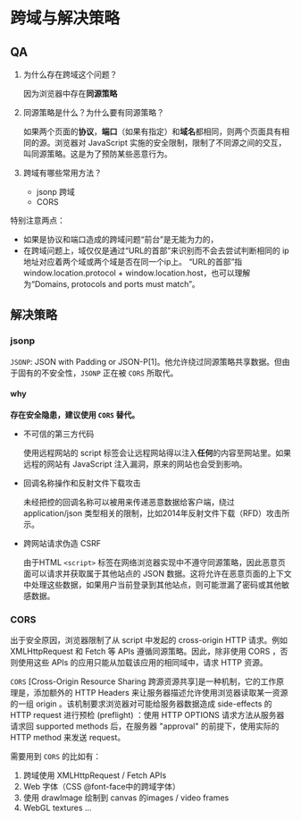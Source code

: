 # 跨域与解决策略

## QA

1. 为什么存在跨域这个问题？

    因为浏览器中存在**同源策略**

2. 同源策略是什么？为什么要有同源策略？

    如果两个页面的**协议**，**端口**（如果有指定）和**域名**都相同，则两个页面具有相同的源。浏览器对 JavaScript 实施的安全限制，限制了不同源之间的交互，叫同源策略。这是为了预防某些恶意行为。

3. 跨域有哪些常用方法？

    - jsonp 跨域
    - CORS

特别注意两点：

- 如果是协议和端口造成的跨域问题“前台”是无能为力的，
- 在跨域问题上，域仅仅是通过“URL的首部”来识别而不会去尝试判断相同的 ip 地址对应着两个域或两个域是否在同一个ip上。
“URL的首部”指window.location.protocol + window.location.host，也可以理解为“Domains, protocols and ports must match”。

## 解决策略

### jsonp

`JSONP`: JSON with Padding or JSON-P[1]。他允许绕过同源策略共享数据。但由于固有的不安全性，`JSONP` 正在被 `CORS` 所取代。

#### why

**存在安全隐患，建议使用 `CORS` 替代。**

- 不可信的第三方代码

    使用远程网站的 script 标签会让远程网站得以注入**任何**的内容至网站里。如果远程的网站有 JavaScript 注入漏洞，原来的网站也会受到影响。

- 回调名称操作和反射文件下载攻击

    未经把控的回调名称可以被用来传递恶意数据给客户端，绕过 application/json 类型相关的限制，比如2014年反射文件下载（RFD）攻击所示。

- 跨网站请求伪造 CSRF

    由于HTML `<script>` 标签在网络浏览器实现中不遵守同源策略，因此恶意页面可以请求并获取属于其他站点的 JSON 数据。这将允许在恶意页面的上下文中处理这些数据，如果用户当前登录到其他站点，则可能泄漏了密码或其他敏感数据。


### CORS

出于安全原因，浏览器限制了从 script 中发起的 cross-origin HTTP 请求。例如 XMLHttpRequest 和 Fetch 等 APIs 遵循同源策略。因此，除非使用 CORS ，否则使用这些 APIs 的应用只能从加载该应用的相同域中，请求 HTTP 资源。

`CORS` [Cross-Origin Resource Sharing 跨源资源共享]是一种机制，它的工作原理是，添加额外的 HTTP Headers 来让服务器描述允许使用浏览器读取某一资源的一组 origin 。该机制要求浏览器对可能给服务器数据造成 side-effects 的 HTTP request 进行预检 (preflight) ：使用 HTTP OPTIONS 请求方法从服务器请求回 supported methods 后，在服务器 "approval" 的前提下，使用实际的 HTTP method 来发送 request。

需要用到 `CORS` 的比如有：

1. 跨域使用 XMLHttpRequest / Fetch APIs
2. Web 字体（CSS @font-face中的跨域字体）
3. 使用 drawImage 绘制到 canvas 的images / video frames
4. WebGL textures ...

